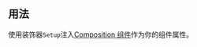 ## 用法

使用装饰器`Setup`注入[Composition 组件](https://vuejs.org/guide/reusability/composables.html)作为你的组件属性。

[](./code-usage-base.ts ':include :type=code typescript')

